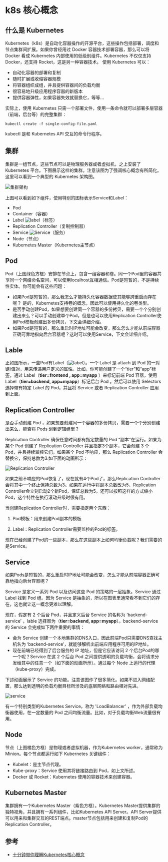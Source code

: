 # k8s 核心概念


[//]: # (author： xiaobinqt)

[//]: # (email： xiaobinqt@163.com)

[//]: # (https://xiaobinqt.github.io)

[//]: # (https://www.xiaobinqt.cn)

## 什么是 Kubernetes

Kubernetes（k8s）是自动化容器操作的开源平台，这些操作包括部署，调度和节点集群间扩展。如果你曾经用过 Docker 容器技术部署容器，那么可以将 Docker 看成 Kubernetes
内部使用的低级别组件。Kubernetes 不仅仅支持 Docker，还支持 Rocket，这是另一种容器技术。 使用 Kubernetes 可以：

+ 自动化容器的部署和复制
+ 随时扩展或收缩容器规模
+ 将容器组织成组，并且提供容器间的负载均衡
+ 很容易地升级应用程序容器的新版本
+ 提供容器弹性，如果容器失效就替换它，等等...

实际上，使用 Kubernetes 只需一个部署文件，使用一条命令就可以部署多层容器（前端，后台等）的完整集群：

```shell
kubectl create -f single-config-file.yaml
```

kubectl 是和 Kubernetes API 交互的命令行程序。

## 集群

集群是一组节点，这些节点可以是物理服务器或者虚拟机，之上安装了 Kubernetes 平台。下图展示这样的集群。注意该图为了强调核心概念有所简化。这里可以看到一个典型的 Kubernetes 架构图。

![集群架构](https://cdn.xiaobinqt.cn/xiaobinqt.io/20220414/0ce2d13e9dd3467782c89d74b3c5d9d2.png '集群架构')

上图可以看到如下组件，使用特别的图标表示Service和Label：

+ Pod
+ Container（容器）
+ Label ![label](https://cdn.xiaobinqt.cn/xiaobinqt.io/20220414/3edd10f36368462890623a79905b9f45.png)（标签）
+ Replication Controller（复制控制器）
+ Service ![Service](https://cdn.xiaobinqt.cn/xiaobinqt.io/20220414/2de24a183c174deca2bd5163fcd02588.png)（服务）
+ Node（节点）
+ Kubernetes Master（Kubernetes主节点）

## Pod

Pod（上图绿色方框）安排在节点上，包含一组容器和卷。同一个Pod里的容器共享同一个网络命名空间，可以使用localhost互相通信。Pod是短暂的，不是持续性实体。你可能会有这些问题：

+ 如果Pod是短暂的，那么我怎么才能持久化容器数据使其能够跨重启而存在呢？ 是的，Kubernetes支持卷的概念，因此可以使用持久化的卷类型。
+ 是否手动创建Pod，如果想要创建同一个容器的多份拷贝，需要一个个分别创建出来么？可以手动创建单个Pod，但是也可以使用Replication Controller使用Pod模板创建出多份拷贝，下文会详细介绍。
+ 如果Pod是短暂的，那么重启时IP地址可能会改变，那么怎么才能从前端容器正确可靠地指向后台容器呢？这时可以使用Service，下文会详细介绍。

## Lable

正如图所示，一些Pod有Label（![label](https://cdn.xiaobinqt.cn/xiaobinqt.io/20220414/3edd10f36368462890623a79905b9f45.png)）。一个
Label 是 attach 到 Pod 的一对键/值对，用来传递用户定义的属性。比如，你可能创建了一个“tier”和“app”标签，通过 Label（**tier=frontend , app=myapp**
）来标记前端 Pod 容器，使用 Label（**tier=backend, app=myapp**）标记后台 Pod 。然后可以使用 Selectors 选择带有特定 Label 的 Pod，并且将 Service 或者
Replication Controller 应用到上面。

## Replication Controller

是否手动创建 Pod ，如果想要创建同一个容器的多份拷贝，需要一个个分别创建出来么，能否将 Pods 划到逻辑组里？

Replication Controller 确保任意时间都有指定数量的 Pod “副本”在运行。如果为某个 Pod 创建了 Replication Controller 并且指定3个副本，它会创建 3 个
Pod，并且持续监控它们。如果某个 Pod 不响应，那么 Replication Controller 会替换它，保持总数为3.如下面的动画所示：

![Replication Controller](https://cdn.xiaobinqt.cn/xiaobinqt.io/20220414/03d07039d9fc80c0f692d6176f65936e.gif 'Replication Controller')

如果之前不响应的Pod恢复了，现在就有4个Pod了，那么Replication Controller会将其中一个终止保持总数为3。如果在运行中将副本总数改为5，Replication
Controller会立刻启动2个新Pod，保证总数为5。还可以按照这样的方式缩小Pod，这个特性在执行滚动升级时很有用。

当创建Replication Controller时，需要指定两个东西：

1. Pod模板：用来创建Pod副本的模板

2. Label：Replication Controller需要监控的Pod的标签。

现在已经创建了Pod的一些副本，那么在这些副本上如何均衡负载呢？我们需要的是Service。

## Service

如果Pods是短暂的，那么重启时IP地址可能会改变，怎么才能从前端容器正确可靠地指向后台容器呢？

Service 是定义一系列 Pod 以及访问这些 Pod 的策略的一层抽象。Service 通过 Label 找到 Pod 组。因为 Service 是抽象的，所以在图表里通常看不到它们的存在，这也就让这一概念更难以理解。

现在，假定有 2 个后台 Pod，并且定义后台 Service 的名称为 ‘backend-service’ ，lable 选择器为（**tier=backend, app=myapp**）。backend-service 的
Service 会完成如下两件重要的事情：

+ 会为 Service 创建一个本地集群的DNS入口，因此前端Pod只需要DNS查找主机名为 ‘backend-service’，就能够解析出前端应用程序可用的IP地址。
+ 现在前端已经得到了后台服务的 IP 地址，但是它应该访问 2 个后台Pod的哪一个呢？Service 在这 2 个后台 Pod 之间提供透明的负载均衡，会将请求分发给其中的任意一个（如下面的动画所示）。通过每个 Node
  上运行的代理（kube-proxy）完成。

下述动画展示了 Service 的功能。注意该图作了很多简化。如果不进入网络配置，那么达到透明的负载均衡目标所涉及的底层网络和路由相对先进。

![service](https://cdn.xiaobinqt.cn/xiaobinqt.io/20220414/e7a273fcdc03d2417b354b60c253552f.gif 'service')

有一个特别类型的Kubernetes Service，称为 'LoadBalancer' ，作为外部负载均衡器使用，在一定数量的 Pod 之间均衡流量。比如，对于负载均衡Web流量很有用。

## Node

节点（上图橘色方框）是物理或者虚拟机器，作为Kubernetes worker，通常称为 Minion。每个节点都运行如下 Kubernetes 关键组件：

+ Kubelet：是主节点代理。
+ Kube-proxy：Service 使用其将链接路由到 Pod，如上文所述。
+ Docker 或 Rocket：Kubernetes 使用的容器技术来创建容器。

## Kubernetes Master

集群拥有一个Kubernetes Master（紫色方框）。Kubernetes Master提供集群的独特视角，并且拥有一系列组件，比如Kubernetes API Server。API
Server提供可以用来和集群交互的REST端点。master节点包括用来创建和复制Pod的Replication Controller。

## 参考

+ [十分钟带你理解Kubernetes核心概念](http://www.dockone.io/article/932)






















